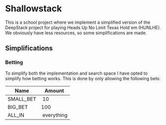 # Shallowstack

This is a school project where we implement a simplified version of the DeepStack project for playing Heads Up No Limit Texas Hold´em (HUNLHE). We obviously have less resources, so some simplifications are made.

## Simplifications

### Betting

To simplify both the implementation and search space I have opted to simplify how betting works. This is done by only allowing the following bets:

| Name      | Amount      |
| --------- | ----------- |
| SMALL_BET |  10         |
| BIG_BET   | 100         |
| ALL_IN    |  everything |
